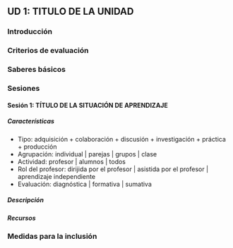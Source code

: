 ## UD 1: TITULO DE LA UNIDAD

### Introducción

### Criterios de evaluación

### Saberes básicos

### Sesiones
  
#### Sesión 1: TÍTULO DE LA SITUACIÓN DE APRENDIZAJE

##### Características
  
* Tipo: adquisición + colaboración + discusión + investigación + práctica + producción 
* Agrupación: individual | parejas | grupos | clase
* Actividad: profesor | alumnos | todos
* Rol del profesor: dirijida por el profesor | asistida por el profesor | aprendizaje independiente
* Evaluación: diagnóstica | formativa | sumativa

##### Descripción

##### Recursos

<REPETIR SESIONES>

### Medidas para la inclusión
